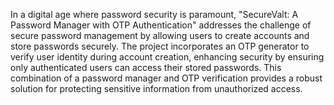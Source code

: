 In a digital age where password security is paramount, "SecureValt: A Password Manager with OTP Authentication" addresses the challenge of secure password management by allowing users to create accounts and store passwords securely. The project incorporates an OTP generator to verify user identity during account creation, enhancing security by ensuring only authenticated users can access their stored passwords. This combination of a password manager and OTP verification provides a robust solution for protecting sensitive information from unauthorized access. 
